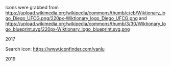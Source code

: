 Icons were grabbed from https://upload.wikimedia.org/wikipedia/commons/thumb/c/cb/Wiktionary_logo_Diego_UFCG.png/220px-Wiktionary_logo_Diego_UFCG.png and https://upload.wikimedia.org/wikipedia/commons/thumb/3/30/Wiktionary_logo_blueprint.svg/220px-Wiktionary_logo_blueprint.svg.png

2017

Search icon:
https://www.iconfinder.com/yanlu

2019
